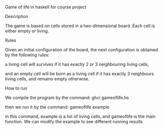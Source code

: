 Game of life in haskell for course project


Description

The game is based on cells stored in a two-dimensional board. Each cell is either empty or living. 

Rules

Given an initial configuration of the board, the next configuration is obtained by the following rules:

a living cell will survives if it has exactly 2 or 3 neighbouring living cells, 

and an empty cell will be born as a living cell if it has exactly 3 neighbours living cells, and remains empty otherwise.

How to run 

We compile the program by the command: ghci gameoflife.hs

then we run it by the command: gameoflife example

in this command, example is a list of living cells, and gameoflife is the main function. We can modify the example to see different running results
